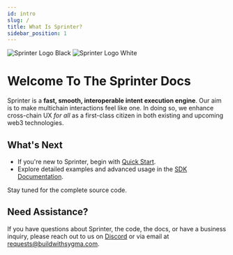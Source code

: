 ```yaml
---
id: intro
slug: /
title: What Is Sprinter?
sidebar_position: 1
---
```


<div class="logo-container">
  <img src="/img/Sprinter_Logo_Horizontal_BLACK.png" class="logo-light-mode" alt="Sprinter Logo Black" />
  <img src="/img/Sprinter_Logo_Horizontal-WHITE.png" class="logo-dark-mode" alt="Sprinter Logo White" />
</div>

# Welcome To The Sprinter Docs

Sprinter is a **fast, smooth, interoperable intent execution engine**. Our aim is to make multichain interactions feel like one. In doing so, we enhance cross-chain UX *for all* as a first-class citizen in both existing and upcoming web3 technologies.

## What's Next

- If you're new to Sprinter, begin with [Quick Start](../02-quick-start.md).
- Explore detailed examples and advanced usage in the [SDK Documentation](../sdk).

Stay tuned for the complete source code.

## Need Assistance?

If you have questions about Sprinter, the code, the docs, or have a business inquiry, please reach out to us on [Discord](https://discord.gg/Qdf6GyNB5J) or via email at [requests@buildwithsygma.com](mailto:requests@buildwithsygma.com).
